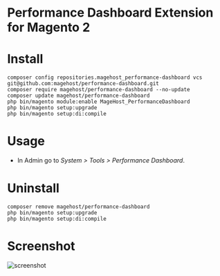 Performance Dashboard Extension for Magento 2
=====================

# Install #

```
composer config repositories.magehost_performance-dashboard vcs git@github.com:magehost/performance-dashboard.git
composer require magehost/performance-dashboard --no-update
composer update magehost/performance-dashboard
php bin/magento module:enable MageHost_PerformanceDashboard
php bin/magento setup:upgrade
php bin/magento setup:di:compile
```

# Usage #

* In Admin go to _System > Tools > Performance Dashboard_.

# Uninstall #
```
composer remove magehost/performance-dashboard
php bin/magento setup:upgrade
php bin/magento setup:di:compile
```

# Screenshot #
![screenshot](https://raw.githubusercontent.com/magehost/performance-dashboard/master/doc/screenshot.png)
